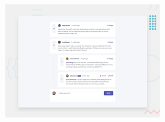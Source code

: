 ![Design preview for the Interactive comments section coding challenge](./interactive-comments-section-main/design/desktop-preview.jpg)
